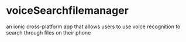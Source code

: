 # voiceSearchfilemanager
an ionic cross-platform app that allows users to use voice recognition to search through files on their phone
